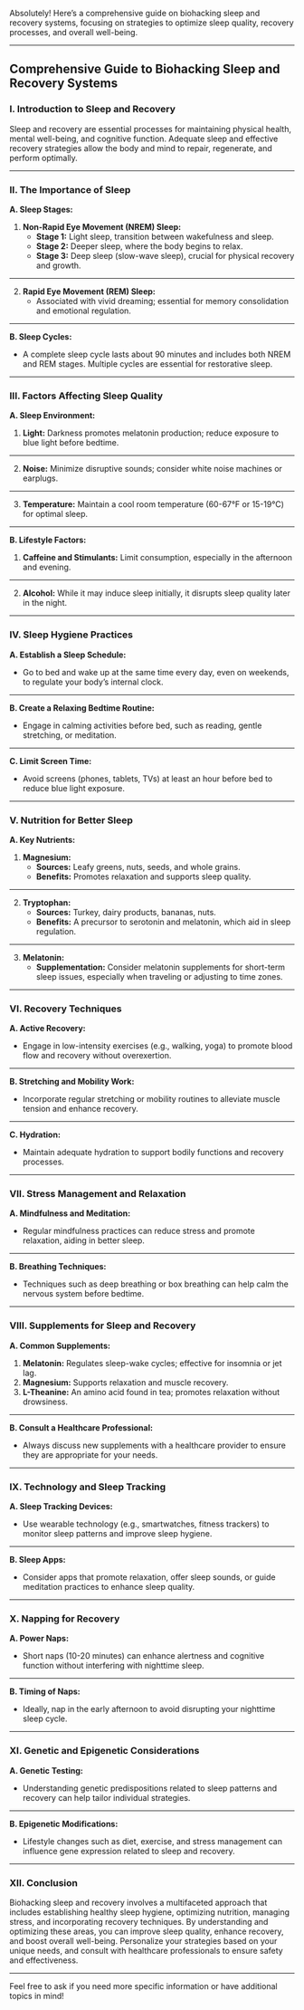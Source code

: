 Absolutely! Here’s a comprehensive guide on biohacking sleep and recovery systems, focusing on strategies to optimize sleep quality, recovery processes, and overall well-being.

---

## Comprehensive Guide to Biohacking Sleep and Recovery Systems

### **I. Introduction to Sleep and Recovery**

Sleep and recovery are essential processes for maintaining physical health, mental well-being, and cognitive function. Adequate sleep and effective recovery strategies allow the body and mind to repair, regenerate, and perform optimally.

---

### **II. The Importance of Sleep**

**A. Sleep Stages:**
1. **Non-Rapid Eye Movement (NREM) Sleep:**
   - **Stage 1:** Light sleep, transition between wakefulness and sleep.
   - **Stage 2:** Deeper sleep, where the body begins to relax.
   - **Stage 3:** Deep sleep (slow-wave sleep), crucial for physical recovery and growth.

---

2. **Rapid Eye Movement (REM) Sleep:**
   - Associated with vivid dreaming; essential for memory consolidation and emotional regulation.

---

**B. Sleep Cycles:**
- A complete sleep cycle lasts about 90 minutes and includes both NREM and REM stages. Multiple cycles are essential for restorative sleep.

---

### **III. Factors Affecting Sleep Quality**

**A. Sleep Environment:**
1. **Light:** Darkness promotes melatonin production; reduce exposure to blue light before bedtime.
  
---

2. **Noise:** Minimize disruptive sounds; consider white noise machines or earplugs.

---

3. **Temperature:** Maintain a cool room temperature (60-67°F or 15-19°C) for optimal sleep.

---

**B. Lifestyle Factors:**
1. **Caffeine and Stimulants:** Limit consumption, especially in the afternoon and evening.

---

2. **Alcohol:** While it may induce sleep initially, it disrupts sleep quality later in the night.

---

### **IV. Sleep Hygiene Practices**

**A. Establish a Sleep Schedule:**
- Go to bed and wake up at the same time every day, even on weekends, to regulate your body’s internal clock.

---

**B. Create a Relaxing Bedtime Routine:**
- Engage in calming activities before bed, such as reading, gentle stretching, or meditation.

---

**C. Limit Screen Time:**
- Avoid screens (phones, tablets, TVs) at least an hour before bed to reduce blue light exposure.

---

### **V. Nutrition for Better Sleep**

**A. Key Nutrients:**
1. **Magnesium:**
   - **Sources:** Leafy greens, nuts, seeds, and whole grains.
   - **Benefits:** Promotes relaxation and supports sleep quality.

---

2. **Tryptophan:**
   - **Sources:** Turkey, dairy products, bananas, nuts.
   - **Benefits:** A precursor to serotonin and melatonin, which aid in sleep regulation.

---

3. **Melatonin:**
   - **Supplementation:** Consider melatonin supplements for short-term sleep issues, especially when traveling or adjusting to time zones.

---

### **VI. Recovery Techniques**

**A. Active Recovery:**
- Engage in low-intensity exercises (e.g., walking, yoga) to promote blood flow and recovery without overexertion.

---

**B. Stretching and Mobility Work:**
- Incorporate regular stretching or mobility routines to alleviate muscle tension and enhance recovery.

---

**C. Hydration:**
- Maintain adequate hydration to support bodily functions and recovery processes.

---

### **VII. Stress Management and Relaxation**

**A. Mindfulness and Meditation:**
- Regular mindfulness practices can reduce stress and promote relaxation, aiding in better sleep.

---

**B. Breathing Techniques:**
- Techniques such as deep breathing or box breathing can help calm the nervous system before bedtime.

---

### **VIII. Supplements for Sleep and Recovery**

**A. Common Supplements:**
1. **Melatonin:** Regulates sleep-wake cycles; effective for insomnia or jet lag.
2. **Magnesium:** Supports relaxation and muscle recovery.
3. **L-Theanine:** An amino acid found in tea; promotes relaxation without drowsiness.

---

**B. Consult a Healthcare Professional:**
- Always discuss new supplements with a healthcare provider to ensure they are appropriate for your needs.

---

### **IX. Technology and Sleep Tracking**

**A. Sleep Tracking Devices:**
- Use wearable technology (e.g., smartwatches, fitness trackers) to monitor sleep patterns and improve sleep hygiene.

---

**B. Sleep Apps:**
- Consider apps that promote relaxation, offer sleep sounds, or guide meditation practices to enhance sleep quality.

---

### **X. Napping for Recovery**

**A. Power Naps:**
- Short naps (10-20 minutes) can enhance alertness and cognitive function without interfering with nighttime sleep.

---

**B. Timing of Naps:**
- Ideally, nap in the early afternoon to avoid disrupting your nighttime sleep cycle.

---

### **XI. Genetic and Epigenetic Considerations**

**A. Genetic Testing:**
- Understanding genetic predispositions related to sleep patterns and recovery can help tailor individual strategies.

---

**B. Epigenetic Modifications:**
- Lifestyle changes such as diet, exercise, and stress management can influence gene expression related to sleep and recovery.

---

### **XII. Conclusion**

Biohacking sleep and recovery involves a multifaceted approach that includes establishing healthy sleep hygiene, optimizing nutrition, managing stress, and incorporating recovery techniques. By understanding and optimizing these areas, you can improve sleep quality, enhance recovery, and boost overall well-being. Personalize your strategies based on your unique needs, and consult with healthcare professionals to ensure safety and effectiveness.

---

Feel free to ask if you need more specific information or have additional topics in mind!